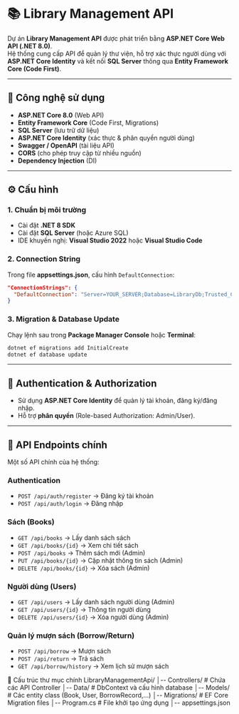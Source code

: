 # 📚 Library Management API

Dự án **Library Management API** được phát triển bằng **ASP.NET Core Web API (.NET 8.0)**.  
Hệ thống cung cấp API để quản lý thư viện, hỗ trợ xác thực người dùng với **ASP.NET Core Identity** và kết nối **SQL Server** thông qua **Entity Framework Core (Code First)**.

---

## 🚀 Công nghệ sử dụng
- **ASP.NET Core 8.0** (Web API)
- **Entity Framework Core** (Code First, Migrations)
- **SQL Server** (lưu trữ dữ liệu)
- **ASP.NET Core Identity** (xác thực & phân quyền người dùng)
- **Swagger / OpenAPI** (tài liệu API)
- **CORS** (cho phép truy cập từ nhiều nguồn)
- **Dependency Injection** (DI)

---

## ⚙️ Cấu hình
### 1. Chuẩn bị môi trường
- Cài đặt **.NET 8 SDK**
- Cài đặt **SQL Server** (hoặc Azure SQL)
- IDE khuyến nghị: **Visual Studio 2022** hoặc **Visual Studio Code**

### 2. Connection String
Trong file **appsettings.json**, cấu hình `DefaultConnection`:

```json
"ConnectionStrings": {
  "DefaultConnection": "Server=YOUR_SERVER;Database=LibraryDb;Trusted_Connection=True;TrustServerCertificate=True;"
}
```

### 3. Migration & Database Update
Chạy lệnh sau trong **Package Manager Console** hoặc **Terminal**:

```bash
dotnet ef migrations add InitialCreate
dotnet ef database update
```

---

## 🔑 Authentication & Authorization
- Sử dụng **ASP.NET Core Identity** để quản lý tài khoản, đăng ký/đăng nhập.
- Hỗ trợ **phân quyền** (Role-based Authorization: Admin/User).

---

## 📖 API Endpoints chính
Một số API chính của hệ thống:

### Authentication
- `POST /api/auth/register` → Đăng ký tài khoản
- `POST /api/auth/login` → Đăng nhập

### Sách (Books)
- `GET /api/books` → Lấy danh sách sách
- `GET /api/books/{id}` → Xem chi tiết sách
- `POST /api/books` → Thêm sách mới (Admin)
- `PUT /api/books/{id}` → Cập nhật thông tin sách (Admin)
- `DELETE /api/books/{id}` → Xóa sách (Admin)

### Người dùng (Users)
- `GET /api/users` → Lấy danh sách người dùng (Admin)
- `GET /api/users/{id}` → Thông tin người dùng
- `DELETE /api/users/{id}` → Xóa người dùng (Admin)

### Quản lý mượn sách (Borrow/Return)
- `POST /api/borrow` → Mượn sách
- `POST /api/return` → Trả sách
- `GET /api/borrow/history` → Xem lịch sử mượn sách

📂 Cấu trúc thư mục chính
LibraryManagementApi/
│-- Controllers/         # Chứa các API Controller
│-- Data/                # DbContext và cấu hình database
│-- Models/              # Các entity class (Book, User, BorrowRecord,...)
│-- Migrations/          # EF Core Migration files
│-- Program.cs           # File khởi tạo ứng dụng
│-- appsettings.json 
